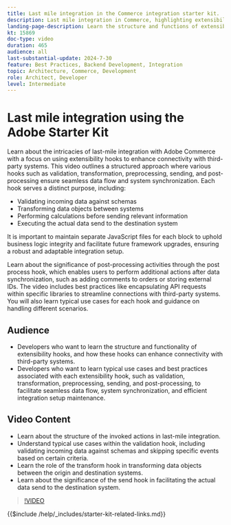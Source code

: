 ```yaml
---
title: Last mile integration in the Commerce integration starter kit. 
description: Last mile integration in Commerce, highlighting extensibility hooks like validation, transformation, preprocessing, sending, and post-processing.​
landing-page-description: Learn the structure and functions of extensibility hooks in last mile integration for Commerce systems.   
kt: 15869
doc-type: video
duration: 465
audience: all
last-substantial-update: 2024-7-30
feature: Best Practices, Backend Development, Integration
topic: Architecture, Commerce, Development
role: Architect, Developer
level: Intermediate
---
```

# Last mile integration using the Adobe Starter Kit  

Learn about the intricacies of last-mile integration with Adobe Commerce with a focus on using extensibility hooks to enhance connectivity with third-party systems. This video outlines a structured approach where various hooks such as validation, transformation, preprocessing, sending, and post-processing ensure seamless data flow and system synchronization. Each hook serves a distinct purpose, including:

* Validating incoming data against schemas
* Transforming data objects between systems
* Performing calculations before sending relevant information
* Executing the actual data send to the destination system

It is important to maintain separate JavaScript files for each block to uphold business logic integrity and facilitate future framework upgrades, ensuring a robust and adaptable integration setup.

Learn about the significance of post-processing activities through the post process hook, which enables users to perform additional actions after data synchronization, such as adding comments to orders or storing external IDs. The video includes best practices like encapsulating API requests within specific libraries to streamline connections with third-party systems. You will also learn typical use cases for each hook and guidance on handling different scenarios.

## Audience 

* Developers who want to learn the structure and functionality of extensibility hooks, and how these hooks can enhance connectivity with third-party systems.
* Developers who want to learn typical use cases and best practices associated with each extensibility hook, such as validation, transformation, preprocessing, sending, and post-processing, to facilitate seamless data flow, system synchronization, and efficient integration setup maintenance. ​
  
## Video Content

* Learn about the structure of the invoked actions in last-mile integration.
* Understand typical use cases within the validation hook, including validating incoming data against schemas and skipping specific events based on certain criteria. ​
* Learn the role of the transform hook in transforming data objects between the origin and destination systems.
* Learn about the significance of the send hook in facilitating the actual data send to the destination system.

>[!VIDEO](https://video.tv.adobe.com/v/3431692?learn=on)

{{$include /help/_includes/starter-kit-related-links.md}}
